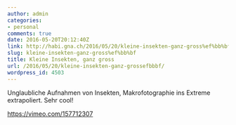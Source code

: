 ```yaml
---
author: admin
categories:
- personal
comments: true
date: 2016-05-20T20:12:40Z
link: http://habi.gna.ch/2016/05/20/kleine-insekten-ganz-gross%ef%bb%bf/
slug: kleine-insekten-ganz-gross%ef%bb%bf
title: Kleine Insekten, ganz gross
url: /2016/05/20/kleine-insekten-ganz-grossefbbbf/
wordpress_id: 4503
---
```


Unglaubliche Aufnahmen von Insekten, Makrofotographie ins Extreme extrapoliert. Sehr cool!

https://vimeo.com/157712307
